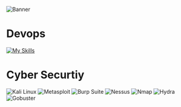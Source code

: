 ![Banner](https://img.shields.io/badge/Welcome%20to%20My%20GitHub%20Profile-000000?style=for-the-badge&logo=github&logoColor=white&color=red)




                                     
# Devops

 [![My Skills](https://skillicons.dev/icons?i=linux,ubuntu,bash,python,git,github,bitbucket,ansible,docker,k8s,mongodb,azure)](https://skillicons.dev)

 
# Cyber Securtiy

<p>
  <img src="https://img.shields.io/badge/Kali_Linux-557CFF?style=for-the-badge&logo=kali-linux&logoColor=white" alt="Kali Linux" />
  <img src="https://img.shields.io/badge/Metasploit-4E6E6F?style=for-the-badge&logo=metasploit&logoColor=white" alt="Metasploit" />
  <img src="https://img.shields.io/badge/Burp_Suite-6D3F1F?style=for-the-badge&logo=burp-suite&logoColor=white" alt="Burp Suite" />
  <img src="https://img.shields.io/badge/Nessus-1E4F91?style=for-the-badge&logo=nessus&logoColor=white" alt="Nessus" />
  <img src="https://img.shields.io/badge/Nmap-000000?style=for-the-badge&logo=nmap&logoColor=white" alt="Nmap" />
  <img src="https://img.shields.io/badge/Hydra-005DFF?style=for-the-badge&logo=hydra&logoColor=white" alt="Hydra" />
  <img src="https://img.shields.io/badge/Gobuster-000000?style=for-the-badge&logo=go&logoColor=white" alt="Gobuster" />
</p>


